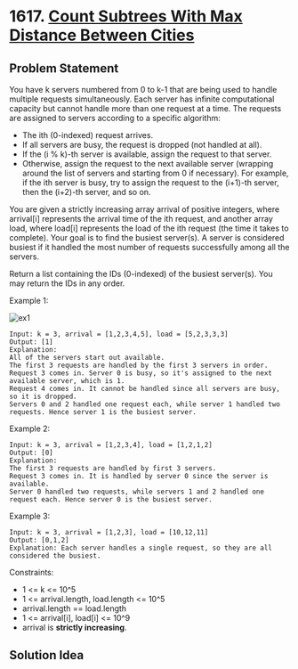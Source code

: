# 1617. [Count Subtrees With Max Distance Between Cities](https://leetcode.com/problems/count-subtrees-with-max-distance-between-cities)

## Problem Statement

You have k servers numbered from 0 to k-1 that are being used to handle multiple requests simultaneously. Each server has infinite computational capacity but cannot handle more than one request at a time. The requests are assigned to servers according to a specific algorithm:

* The ith (0-indexed) request arrives.
* If all servers are busy, the request is dropped (not handled at all).
* If the (i % k)-th server is available, assign the request to that server.
* Otherwise, assign the request to the next available server (wrapping around the list of servers and starting from 0 if necessary). For example, if the ith server is busy, try to assign the request to the (i+1)-th server, then the (i+2)-th server, and so on.

You are given a strictly increasing array arrival of positive integers, where arrival[i] represents the arrival time of the ith request, and another array load, where load[i] represents the load of the ith request (the time it takes to complete). Your goal is to find the busiest server(s). A server is considered busiest if it handled the most number of requests successfully among all the servers.

Return a list containing the IDs (0-indexed) of the busiest server(s). You may return the IDs in any order.

Example 1:

<img align="middle" src="https://assets.leetcode.com/uploads/2020/09/08/load-1.png" alt="ex1"/>

```
Input: k = 3, arrival = [1,2,3,4,5], load = [5,2,3,3,3] 
Output: [1] 
Explanation: 
All of the servers start out available.
The first 3 requests are handled by the first 3 servers in order.
Request 3 comes in. Server 0 is busy, so it's assigned to the next available server, which is 1.
Request 4 comes in. It cannot be handled since all servers are busy, so it is dropped.
Servers 0 and 2 handled one request each, while server 1 handled two requests. Hence server 1 is the busiest server.
```

Example 2:
```
Input: k = 3, arrival = [1,2,3,4], load = [1,2,1,2]
Output: [0]
Explanation: 
The first 3 requests are handled by first 3 servers.
Request 3 comes in. It is handled by server 0 since the server is available.
Server 0 handled two requests, while servers 1 and 2 handled one request each. Hence server 0 is the busiest server.
```

Example 3:
```
Input: k = 3, arrival = [1,2,3], load = [10,12,11]
Output: [0,1,2]
Explanation: Each server handles a single request, so they are all considered the busiest.
```

Constraints:
* 1 <= k <= 10^5
* 1 <= arrival.length, load.length <= 10^5
* arrival.length == load.length
* 1 <= arrival[i], load[i] <= 10^9
* arrival is **strictly increasing**.

## Solution Idea

